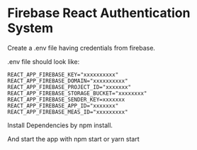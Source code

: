 # Firebase React Authentication System

Create a .env file having credentials from firebase. 



.env file should look like:


```
REACT_APP_FIREBASE_KEY="xxxxxxxxxx"
REACT_APP_FIREBASE_DOMAIN="xxxxxxxxxx"
REACT_APP_FIREBASE_PROJECT_ID="xxxxxxx"
REACT_APP_FIREBASE_STORAGE_BUCKET="xxxxxxxx"
REACT_APP_FIREBASE_SENDER_KEY=xxxxxxx
REACT_APP_FIREBASE_APP_ID="xxxxxxx"
REACT_APP_FIREBASE_MEAS_ID="xxxxxxxxx"
```


Install Dependencies by npm install.


And start the app with npm start or yarn start
